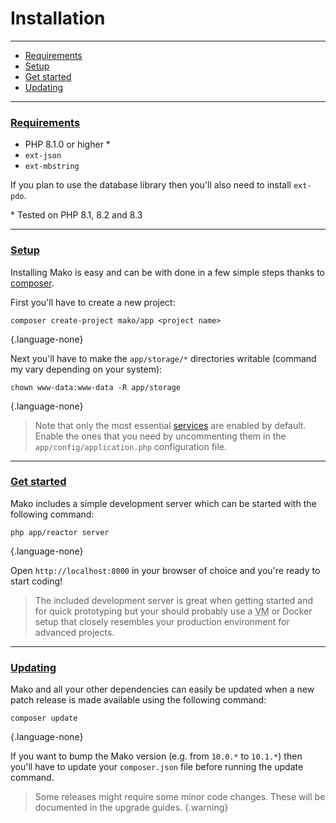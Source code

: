 # Installation

--------------------------------------------------------

* [Requirements](#requirements)
* [Setup](#setup)
* [Get started](#get_started)
* [Updating](#updating)

--------------------------------------------------------

### <a id="requirements" href="#requirements">Requirements</a>

* PHP 8.1.0 or higher *
* `ext-json`
* `ext-mbstring`

If you plan to use the database library then you'll also need to install `ext-pdo`.

\* Tested on PHP 8.1, 8.2 and 8.3

--------------------------------------------------------

### <a id="setup" href="#setup">Setup</a>

Installing Mako is easy and can be with done in a few simple steps thanks to [composer](https://packagist.org).

First you'll have to create a new project:

```
composer create-project mako/app <project name>
```
{.language-none}

Next you'll have to make the `app/storage/*` directories writable (command my vary depending on your system):

```
chown www-data:www-data -R app/storage
```
{.language-none}

> Note that only the most essential [services](:base_url:/docs/:version:/getting-started:dependency-injection#services) are enabled by default. Enable the ones that you need by uncommenting them in the `app/config/application.php` configuration file.

--------------------------------------------------------

### <a id="get_started" href="#get_started">Get started</a>

Mako includes a simple development server which can be started with the following command:

```
php app/reactor server
```
{.language-none}

Open `http://localhost:8000` in your browser of choice and you're ready to start coding!

> The included development server is great when getting started and for quick prototyping but your should probably use a <abbr title="virtual machine">VM</abbr> or Docker setup that closely resembles your production environment for advanced projects.

--------------------------------------------------------

### <a id="updating" href="#updating">Updating</a>

Mako and all your other dependencies can easily be updated when a new patch release is made available using the following command:

```
composer update
```
{.language-none}

If you want to bump the Mako version (e.g. from `10.0.*` to `10.1.*`) then you'll have to update your `composer.json` file before running the update command.

> Some releases might require some minor code changes. These will be documented in the upgrade guides.
{.warning}
